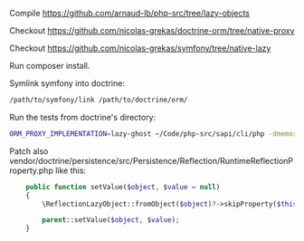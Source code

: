 Compile https://github.com/arnaud-lb/php-src/tree/lazy-objects

Checkout https://github.com/nicolas-grekas/doctrine-orm/tree/native-proxy

Checkout https://github.com/nicolas-grekas/symfony/tree/native-lazy

Run composer install.

Symlink symfony into doctrine:
```sh
/path/to/symfony/link /path/to/doctrine/orm/
```

Run the tests from doctrine's directory:
```sh
ORM_PROXY_IMPLEMENTATION=lazy-ghost ~/Code/php-src/sapi/cli/php -dmemory_limit=-1 ./vendor/bin/phpunit
```

Patch also vendor/doctrine/persistence/src/Persistence/Reflection/RuntimeReflectionProperty.php like this:
```php
    public function setValue($object, $value = null)
    {
        \ReflectionLazyObject::fromObject($object)?->skipProperty($this->name, $this->class);

        parent::setValue($object, $value);
    }
```
